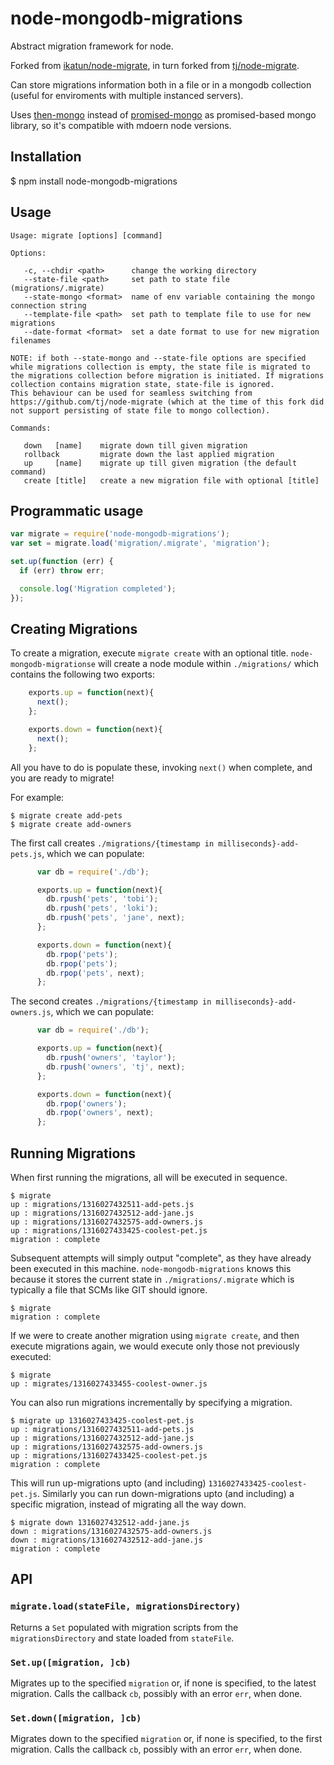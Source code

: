 # node-mongodb-migrations

  Abstract migration framework for node.

  Forked from [ikatun/node-migrate](https://github.com/ikatun/node-migrate), in turn forked from [tj/node-migrate](https://github.com/tj/node-migrate).

  Can store migrations information both in a file or in a mongodb collection (useful for enviroments with multiple instanced servers).

  Uses [then-mongo](https://github.com/then/then-mongo) instead of [promised-mongo](https://github.com/gordonmleigh/promised-mongo) as promised-based mongo library, so it's compatible with mdoern node versions.

## Installation

  $ npm install node-mongodb-migrations

## Usage

```
Usage: migrate [options] [command]

Options:

   -c, --chdir <path>      change the working directory
   --state-file <path>     set path to state file (migrations/.migrate)
   --state-mongo <format>  name of env variable containing the mongo connection string
   --template-file <path>  set path to template file to use for new migrations
   --date-format <format>  set a date format to use for new migration filenames

NOTE: if both --state-mongo and --state-file options are specified while migrations collection is empty, the state file is migrated to the migrations collection before migration is initiated. If migrations collection contains migration state, state-file is ignored.
This behaviour can be used for seamless switching from https://github.com/tj/node-migrate (which at the time of this fork did not support persisting of state file to mongo collection).

Commands:

   down   [name]    migrate down till given migration
   rollback         migrate down the last applied migration
   up     [name]    migrate up till given migration (the default command)
   create [title]   create a new migration file with optional [title]

```

## Programmatic usage

```javascript
var migrate = require('node-mongodb-migrations');
var set = migrate.load('migration/.migrate', 'migration');

set.up(function (err) {
  if (err) throw err;

  console.log('Migration completed');
});
```

## Creating Migrations

To create a migration, execute `migrate create` with an optional title. `node-mongodb-migrationse` will create a node module within `./migrations/` which contains the following two exports:

```javascript
    exports.up = function(next){
      next();
    };

    exports.down = function(next){
      next();
    };
```
All you have to do is populate these, invoking `next()` when complete, and you are ready to migrate!

For example:

    $ migrate create add-pets
    $ migrate create add-owners

The first call creates `./migrations/{timestamp in milliseconds}-add-pets.js`, which we can populate:

```javascript
      var db = require('./db');

      exports.up = function(next){
        db.rpush('pets', 'tobi');
        db.rpush('pets', 'loki');
        db.rpush('pets', 'jane', next);
      };

      exports.down = function(next){
        db.rpop('pets');
        db.rpop('pets');
        db.rpop('pets', next);
      };
```

The second creates `./migrations/{timestamp in milliseconds}-add-owners.js`, which we can populate:

```javascript
      var db = require('./db');

      exports.up = function(next){
        db.rpush('owners', 'taylor');
        db.rpush('owners', 'tj', next);
      };

      exports.down = function(next){
        db.rpop('owners');
        db.rpop('owners', next);
      };
```

## Running Migrations

When first running the migrations, all will be executed in sequence.

    $ migrate
    up : migrations/1316027432511-add-pets.js
    up : migrations/1316027432512-add-jane.js
    up : migrations/1316027432575-add-owners.js
    up : migrations/1316027433425-coolest-pet.js
    migration : complete

Subsequent attempts will simply output "complete", as they have already been executed in this machine. `node-mongodb-migrations` knows this because it stores the current state in `./migrations/.migrate` which is typically a file that SCMs like GIT should ignore.

    $ migrate
    migration : complete

If we were to create another migration using `migrate create`, and then execute migrations again, we would execute only those not previously executed:

    $ migrate
    up : migrates/1316027433455-coolest-owner.js

You can also run migrations incrementally by specifying a migration.

    $ migrate up 1316027433425-coolest-pet.js
    up : migrations/1316027432511-add-pets.js
    up : migrations/1316027432512-add-jane.js
    up : migrations/1316027432575-add-owners.js
    up : migrations/1316027433425-coolest-pet.js
    migration : complete

This will run up-migrations upto (and including) `1316027433425-coolest-pet.js`. Similarly you can run down-migrations upto (and including) a specific migration, instead of migrating all the way down.

    $ migrate down 1316027432512-add-jane.js
    down : migrations/1316027432575-add-owners.js
    down : migrations/1316027432512-add-jane.js
    migration : complete

## API

### `migrate.load(stateFile, migrationsDirectory)`

Returns a `Set` populated with migration scripts from the `migrationsDirectory`
and state loaded from `stateFile`.

### `Set.up([migration, ]cb)`

Migrates up to the specified `migration` or, if none is specified, to the latest
migration. Calls the callback `cb`, possibly with an error `err`, when done.

### `Set.down([migration, ]cb)`

Migrates down to the specified `migration` or, if none is specified, to the
first migration. Calls the callback `cb`, possibly with an error `err`, when
done.



